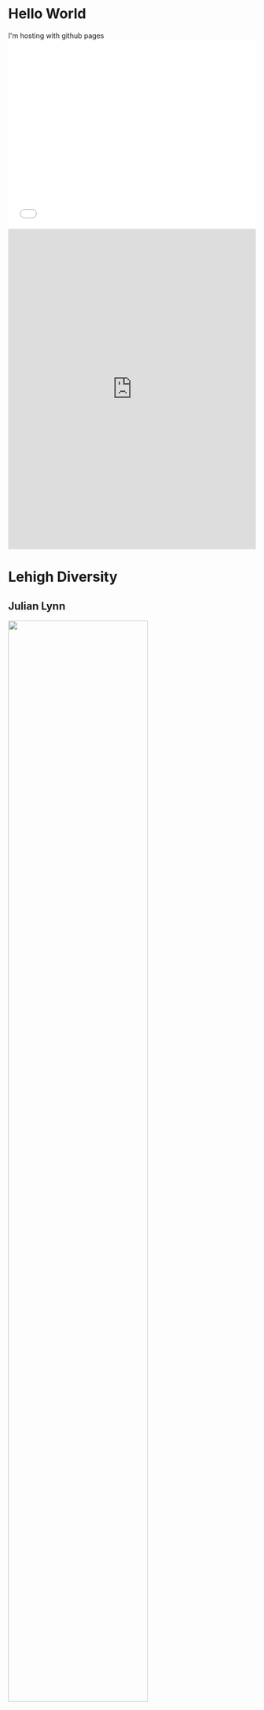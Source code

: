 <!DOCTYPE.html>
<html>
<body>
<h1>Hello World</h1>
<p1>I'm hosting with github pages</p1>
<iframe src="//www.pixton.com/embed/p0rdc9lg" frameborder="0" width="100%" height="384" allowfullscreen></iframe>  
</body>
</html>
<iframe src='https://cdn.knightlab.com/libs/timeline3/latest/embed/index.html?source=1BCU8P9pg2aeyO6OGvVkBiXk7HmsSsZEsjGy2nlwDRcI&font=Default&lang=en&initial_zoom=2&height=650' width='100%' height='650' webkitallowfullscreen mozallowfullscreen allowfullscreen frameborder='0'></iframe>
<html>
<body>
<body topmargin="50">
<body leftmargin="50">
<h1> Lehigh Diversity </h1>
<h2>Julian Lynn</h2>
<img class="pretty"src=diversity.png style="width:75%">
</body>
</html>
<div class='tableauPlaceholder' id='viz1488214920149' style='position: relative'><noscript><a href='#'><img alt='Dashboard 1 ' src='https:&#47;&#47;public.tableau.com&#47;static&#47;images&#47;sa&#47;sackleaders&#47;Dashboard1&#47;1_rss.png' style='border: none' /></a></noscript><object class='tableauViz'  style='display:none;'><param name='host_url' value='https%3A%2F%2Fpublic.tableau.com%2F' /> <param name='site_root' value='' /><param name='name' value='sackleaders&#47;Dashboard1' /><param name='tabs' value='no' /><param name='toolbar' value='yes' /><param name='static_image' value='https:&#47;&#47;public.tableau.com&#47;static&#47;images&#47;sa&#47;sackleaders&#47;Dashboard1&#47;1.png' /> <param name='animate_transition' value='yes' /><param name='display_static_image' value='yes' /><param name='display_spinner' value='yes' /><param name='display_overlay' value='yes' /><param name='display_count' value='yes' /></object></div>                <script type='text/javascript'>                    var divElement = document.getElementById('viz1488214920149');                    var vizElement = divElement.getElementsByTagName('object')[0];                    vizElement.style.minWidth='424px';vizElement.style.maxWidth='654px';vizElement.style.width='100%';vizElement.style.minHeight='629px';vizElement.style.maxHeight='929px';vizElement.style.height=(divElement.offsetWidth*0.75)+'px';                    var scriptElement = document.createElement('script');                    scriptElement.src = 'https://public.tableau.com/javascripts/api/viz_v1.js';                    vizElement.parentNode.insertBefore(scriptElement, vizElement);                </script>
<iframe width="500" height="300" scrolling="no" frameborder="no" src="https://fusiontables.google.com/embedviz?q=select+col0+from+19RJ6eUYNHYOp3WyvHz4BI2VC3svZB8EFHIZpIELb&amp;viz=MAP&amp;h=false&amp;lat=40.64852476343452&amp;lng=-75.41353423359374&amp;t=1&amp;z=10&amp;l=col0&amp;y=2&amp;tmplt=3&amp;hml=ONE_COL_LAT_LNG"></iframe>
